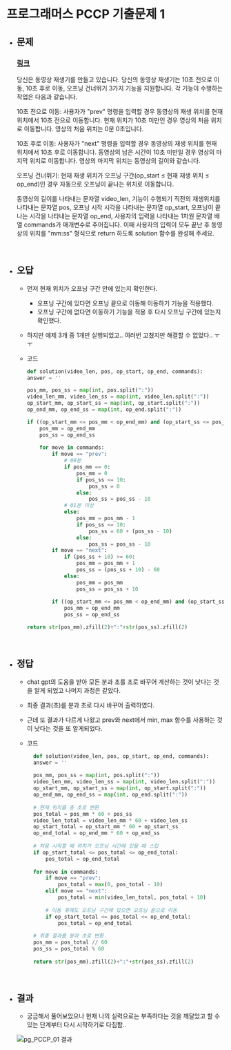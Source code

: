 # 프로그래머스 PCCP 기출문제 1

- ## 문제
    ### [링크](https://school.programmers.co.kr/learn/courses/30/lessons/340213)

    당신은 동영상 재생기를 만들고 있습니다. 당신의 동영상 재생기는 10초 전으로 이동, 10초 후로 이동, 오프닝 건너뛰기 3가지 기능을 지원합니다. 각 기능이 수행하는 작업은 다음과 같습니다.

    10초 전으로 이동: 사용자가 "prev" 명령을 입력할 경우 동영상의 재생 위치를 현재 위치에서 10초 전으로 이동합니다. 현재 위치가 10초 미만인 경우 영상의 처음 위치로 이동합니다. 영상의 처음 위치는 0분 0초입니다.
  
    10초 후로 이동: 사용자가 "next" 명령을 입력할 경우 동영상의 재생 위치를 현재 위치에서 10초 후로 이동합니다. 동영상의 남은 시간이 10초 미만일 경우 영상의 마지막 위치로 이동합니다. 영상의 마지막 위치는 동영상의 길이와 같습니다.
  
    오프닝 건너뛰기: 현재 재생 위치가 오프닝 구간(op_start ≤ 현재 재생 위치 ≤ op_end)인 경우 자동으로 오프닝이 끝나는 위치로 이동합니다.
  
    동영상의 길이를 나타내는 문자열 video_len, 기능이 수행되기 직전의 재생위치를 나타내는 문자열 pos, 오프닝 시작 시각을 나타내는 문자열 op_start, 오프닝이 끝나는 시각을 나타내는 문자열 op_end, 사용자의 입력을 나타내는 1차원 문자열 배열 commands가 매개변수로 주어집니다. 이때 사용자의 입력이 모두 끝난 후 동영상의 위치를 "mm:ss" 형식으로 return 하도록 solution 함수를 완성해 주세요.
 
<br>

- ## 오답

    - 먼저 현재 위치가 오프닝 구간 안에 있는지 확인한다.
        - 오프닝 구간에 있다면 오프닝 끝으로 이동해 이동하기 기능을 적용했다.
        - 오프닝 구간에 없다면 이동하기 기능을 적용 후 다시 오프닝 구간에 있는지 확인했다.
    - 하지만 예제 3개 중 1개만 실행되었고.. 여러번 고쳤지만 해결할 수 없었다.. ㅜㅜ

    - 코드
  
        ```python
        def solution(video_len, pos, op_start, op_end, commands):
        answer = ''
        
        pos_mm, pos_ss = map(int, pos.split(":"))
        video_len_mm, video_len_ss = map(int, video_len.split(":"))
        op_start_mm, op_start_ss = map(int, op_start.split(":"))
        op_end_mm, op_end_ss = map(int, op_end.split(":"))
        
        if ((op_start_mm <= pos_mm < op_end_mm) and (op_start_ss <= pos_ss <= op_end_ss)) or ((pos_mm == op_end_mm) and (pos_ss < op_end_ss)):
            pos_mm = op_end_mm
            pos_ss = op_end_ss
            
            for move in commands:
                if move == "prev":
                    # 00분
                    if pos_mm == 0:
                        pos_mm = 0
                        if pos_ss <= 10:
                            pos_ss = 0
                        else:
                            pos_ss = pos_ss - 10
                    # 01분 이상
                    else:
                        pos_mm = pos_mm - 1
                        if pos_ss <= 10:
                            pos_ss = 60 + (pos_ss - 10)
                        else:
                            pos_ss = pos_ss - 10
                if move == "next":
                    if (pos_ss + 10) >= 60:
                        pos_mm = pos_mm + 1
                        pos_ss = (pos_ss + 10) - 60
                    else:
                        pos_mm = pos_mm
                        pos_ss = pos_ss + 10
                        
                if ((op_start_mm <= pos_mm < op_end_mm) and (op_start_ss <= pos_ss <= op_end_ss)) or ((pos_mm == op_end_mm) and (pos_ss < op_end_ss)):
                    pos_mm = op_end_mm
                    pos_ss = op_end_ss
        
        return str(pos_mm).zfill(2)+":"+str(pos_ss).zfill(2)
        ```

<br>

- ## 정답

    - chat gpt의 도움을 받아 모든 분과 초를 초로 바꾸어 계산하는 것이 낫다는 것을 알게 되었고 나머지 과정은 같았다.
    - 최종 결과(초)를 분과 초로 다시 바꾸어 출력하였다.
    - 근데 또 결과가 다르게 나왔고 prev와 next에서 min, max 함수를 사용하는 것이 낫다는 것을 또 알게되었다.
 
    - 코드
  
      ```python
        def solution(video_len, pos, op_start, op_end, commands):
        answer = ''
        
        pos_mm, pos_ss = map(int, pos.split(":"))
        video_len_mm, video_len_ss = map(int, video_len.split(":"))
        op_start_mm, op_start_ss = map(int, op_start.split(":"))
        op_end_mm, op_end_ss = map(int, op_end.split(":"))
        
        # 현재 위치를 총 초로 변환
        pos_total = pos_mm * 60 + pos_ss
        video_len_total = video_len_mm * 60 + video_len_ss
        op_start_total = op_start_mm * 60 + op_start_ss
        op_end_total = op_end_mm * 60 + op_end_ss
        
        # 처음 시작할 때 위치가 오프닝 시간에 있을 때 스킵
        if op_start_total <= pos_total <= op_end_total:
            pos_total = op_end_total
        
        for move in commands:
            if move == "prev":
                pos_total = max(0, pos_total - 10)
            elif move == "next":
                pos_total = min(video_len_total, pos_total + 10)
    
            # 이동 후에도 오프닝 구간에 있으면 오프닝 끝으로 이동
            if op_start_total <= pos_total <= op_end_total:
                pos_total = op_end_total
                
        # 최종 결과를 분과 초로 변환        
        pos_mm = pos_total // 60
        pos_ss = pos_total % 60
        
        return str(pos_mm).zfill(2)+":"+str(pos_ss).zfill(2)
        ```

<br>

- ## 결과
    - 궁금해서 풀어보았으나 현재 나의 실력으로는 부족하다는 것을 깨달았고 할 수 있는 단계부터 다시 시작하기로 다짐함..

    ![pg_PCCP_01 결과](https://github.com/user-attachments/assets/256f0ff5-7611-45fc-b5ea-fa98bd69e7ab)
